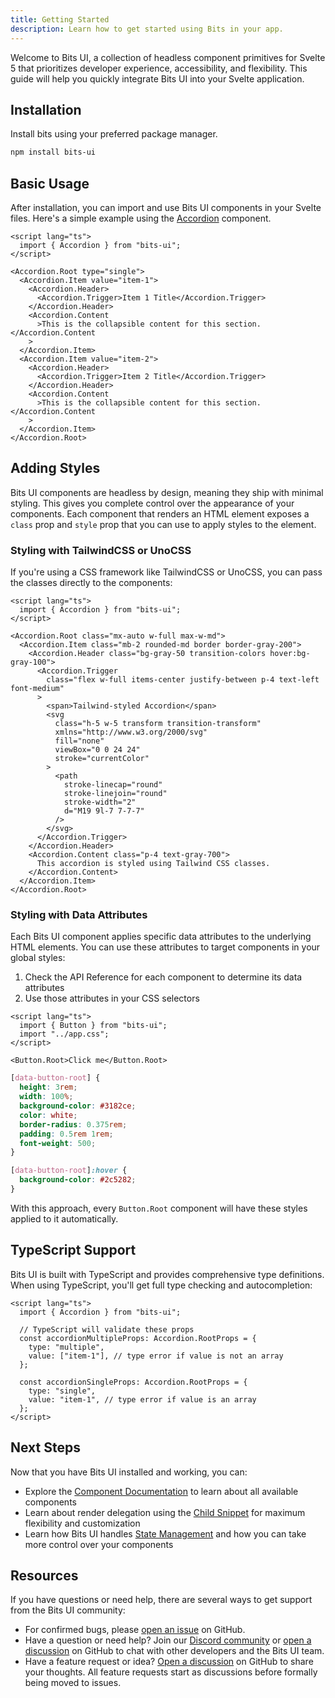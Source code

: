 ```yaml
---
title: Getting Started
description: Learn how to get started using Bits in your app.
---
```


Welcome to Bits UI, a collection of headless component primitives for Svelte 5 that prioritizes developer experience, accessibility, and flexibility. This guide will help you quickly integrate Bits UI into your Svelte application.

## Installation

Install bits using your preferred package manager.

```bash
npm install bits-ui
```

## Basic Usage

After installation, you can import and use Bits UI components in your Svelte files. Here's a simple example using the [Accordion](/docs/components/accordion) component.

```svelte
<script lang="ts">
  import { Accordion } from "bits-ui";
</script>

<Accordion.Root type="single">
  <Accordion.Item value="item-1">
    <Accordion.Header>
      <Accordion.Trigger>Item 1 Title</Accordion.Trigger>
    </Accordion.Header>
    <Accordion.Content
      >This is the collapsible content for this section.</Accordion.Content
    >
  </Accordion.Item>
  <Accordion.Item value="item-2">
    <Accordion.Header>
      <Accordion.Trigger>Item 2 Title</Accordion.Trigger>
    </Accordion.Header>
    <Accordion.Content
      >This is the collapsible content for this section.</Accordion.Content
    >
  </Accordion.Item>
</Accordion.Root>
```

## Adding Styles

Bits UI components are headless by design, meaning they ship with minimal styling. This gives you complete control over the appearance of your components. Each component that renders an HTML element exposes a `class` prop and `style` prop that you can use to apply styles to the element.

### Styling with TailwindCSS or UnoCSS

If you're using a CSS framework like TailwindCSS or UnoCSS, you can pass the classes directly to the components:

```svelte
<script lang="ts">
  import { Accordion } from "bits-ui";
</script>

<Accordion.Root class="mx-auto w-full max-w-md">
  <Accordion.Item class="mb-2 rounded-md border border-gray-200">
    <Accordion.Header class="bg-gray-50 transition-colors hover:bg-gray-100">
      <Accordion.Trigger
        class="flex w-full items-center justify-between p-4 text-left font-medium"
      >
        <span>Tailwind-styled Accordion</span>
        <svg
          class="h-5 w-5 transform transition-transform"
          xmlns="http://www.w3.org/2000/svg"
          fill="none"
          viewBox="0 0 24 24"
          stroke="currentColor"
        >
          <path
            stroke-linecap="round"
            stroke-linejoin="round"
            stroke-width="2"
            d="M19 9l-7 7-7-7"
          />
        </svg>
      </Accordion.Trigger>
    </Accordion.Header>
    <Accordion.Content class="p-4 text-gray-700">
      This accordion is styled using Tailwind CSS classes.
    </Accordion.Content>
  </Accordion.Item>
</Accordion.Root>
```

### Styling with Data Attributes

Each Bits UI component applies specific data attributes to the underlying HTML elements. You can use these attributes to target components in your global styles:

1. Check the API Reference for each component to determine its data attributes
2. Use those attributes in your CSS selectors

```svelte title="+layout.svelte"
<script lang="ts">
  import { Button } from "bits-ui";
  import "../app.css";
</script>

<Button.Root>Click me</Button.Root>
```

```css title="app.css"
[data-button-root] {
  height: 3rem;
  width: 100%;
  background-color: #3182ce;
  color: white;
  border-radius: 0.375rem;
  padding: 0.5rem 1rem;
  font-weight: 500;
}

[data-button-root]:hover {
  background-color: #2c5282;
}
```

With this approach, every `Button.Root` component will have these styles applied to it automatically.

## TypeScript Support

Bits UI is built with TypeScript and provides comprehensive type definitions. When using TypeScript, you'll get full type checking and autocompletion:

```svelte
<script lang="ts">
  import { Accordion } from "bits-ui";

  // TypeScript will validate these props
  const accordionMultipleProps: Accordion.RootProps = {
    type: "multiple",
    value: ["item-1"], // type error if value is not an array
  };

  const accordionSingleProps: Accordion.RootProps = {
    type: "single",
    value: "item-1", // type error if value is an array
  };
</script>
```

## Next Steps

Now that you have Bits UI installed and working, you can:

- Explore the [Component Documentation](/docs/components) to learn about all available components
- Learn about render delegation using the [Child Snippet](/docs/child-snippet) for maximum flexibility and customization
- Learn how Bits UI handles [State Management](/docs/state-management) and how you can take more control over your components

## Resources

If you have questions or need help, there are several ways to get support from the Bits UI community:

- For confirmed bugs, please [open an issue](https://github.com/huntabyte/bits-ui/issues) on GitHub.
- Have a question or need help? Join our [Discord community](https://discord.gg/fdXy3Sk8Gq) or [open a discussion](https://github.com/huntabyte/bits-ui/discussions/new) on GitHub to chat with other developers and the Bits UI team.
- Have a feature request or idea? [Open a discussion](https://github.com/huntabyte/bits-ui/discussions/new?category=feature-requests-ideas) on GitHub to share your thoughts. All feature requests start as discussions before formally being moved to issues.
